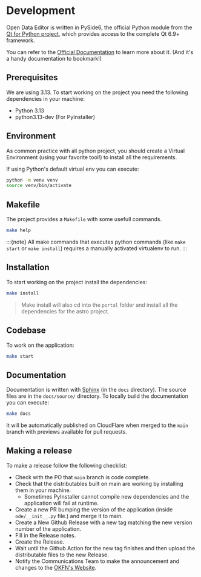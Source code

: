 # Development

Open Data Editor is written in PySide6, the official Python module from the [Qt for Python project](https://wiki.qt.io/Qt_for_Python), which provides access to the complete Qt 6.9+ framework.

You can refer to the [Official Documentation](https://doc.qt.io/qtforpython-6/) to learn more about it. (And it's a handy documentation to bookmark!)

## Prerequisites

We are using 3.13. To start working on the project you need the following dependencies in your machine:

- Python 3.13
- python3.13-dev (For PyInstaller)

## Environment

As common practice with all python project, you should create a Virtual Environment (using your favorite tool!) to install all the requirements.

If using Python's default virtual env you can execute:

```bash
python -m venv venv
source venv/bin/activate
```

## Makefile

The project provides a `Makefile` with some usefull commands.

```bash
make help
```

:::{note}
All make commands that executes python commands (like `make start` or `make install`) requires a manually activated virtualenv to run.
:::

## Installation

To start working on the project install the dependencies:

```bash
make install
```

> Make install will also cd into the `portal` folder and install all the dependencies for the astro project.

## Codebase

To work on the application:

```bash
make start
```

## Documentation

Documentation is written with [Sphinx](https://www.sphinx-doc.org/en/master/) (in the `docs` directory). The source files are in the `docs/source/` directory. To locally build the documentation you can execute:

```bash
make docs
```

It will be automatically published on CloudFlare when merged to the `main` branch with previews available for pull requests.

## Making a release

To make a release follow the following checklist:
 - Check with the PO that `main` branch is code complete.
 - Check that the distributables built on main are working by installing them in your machine.
   - Sometimes PyInstaller cannot compile new dependencies and the application will fail at runtime.
 - Create a new PR bumping the version of the application (inside `ode/__init__.py` file.) and merge it to main.
 - Create a New Github Release with a new tag matching the new version number of the application.
 - Fill in the Release notes.
 - Create the Release.
 - Wait until the Github Action for the new tag finishes and then upload the distributable files to the new Release.
 - Notify the Communications Team to make the announcement and changes to the [OKFN's Website](https://okfn.org/en/projects/open-data-editor/).
